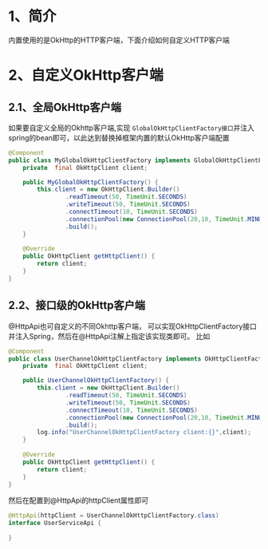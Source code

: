 
# 1、简介
内置使用的是OkHttp的HTTP客户端，下面介绍如何自定义HTTP客户端

# 2、自定义OkHttp客户端

## 2.1、全局OkHttp客户端
如果要自定义全局的Okhttp客户端,实现 `GlobalOkHttpClientFactory接口`并注入spring的bean即可，以此达到替换掉框架内置的默认OkHttp客户端配置

```java
@Component
public class MyGlobalOkHttpClientFactory implements GlobalOkHttpClientFactory {
    private  final OkHttpClient client;

    public MyGlobalOkHttpClientFactory() {
        this.client = new OkHttpClient.Builder()
                .readTimeout(50, TimeUnit.SECONDS)
                .writeTimeout(50, TimeUnit.SECONDS)
                .connectTimeout(10, TimeUnit.SECONDS)
                .connectionPool(new ConnectionPool(20,10, TimeUnit.MINUTES))
                .build();
    }
    
    @Override
    public OkHttpClient getHttpClient() {
        return client;
    }
}

```

## 2.2、接口级的OkHttp客户端
@HttpApi也可自定义的不同Okhttp客户端， 可以实现OkHttpClientFactory接口并注入Spring，然后在@HttpApi注解上指定该实现类即可。
比如
```java
@Component
public class UserChannelOkHttpClientFactory implements OkHttpClientFactory {
    private  final OkHttpClient client;

    public UserChannelOkHttpClientFactory() {
        this.client = new OkHttpClient.Builder()
                .readTimeout(50, TimeUnit.SECONDS)
                .writeTimeout(50, TimeUnit.SECONDS)
                .connectTimeout(10, TimeUnit.SECONDS)
                .connectionPool(new ConnectionPool(20,10, TimeUnit.MINUTES))
                .build();
        log.info("UserChannelOkHttpClientFactory client:{}",client);
    }
    
    @Override
    public OkHttpClient getHttpClient() {
        return client;
    }
}
```

然后在配置到@HttpApi的httpClient属性即可
```java
@HttpApi(httpClient = UserChannelOkHttpClientFactory.class)
interface UserServiceApi {
    
}
```

